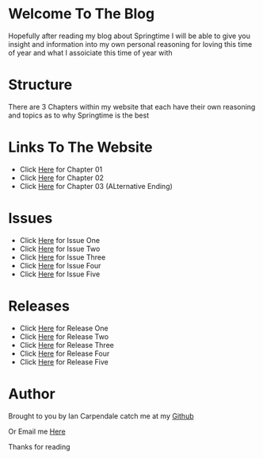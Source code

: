 # Welcome To The Blog

Hopefully after reading my blog about Springtime I will be able
to give you insight and information into my own personal 
reasoning for loving this time of year and what I assoiciate this time of 
year with

# Structure

There are 3 Chapters within my website that each have their own
reasoning and topics as to why Springtime is the best

# Links To The Website

- Click [Here](https://b00099416.github.io/github-story-2019/Chapter01.html) for Chapter 01
- Click [Here](https://b00099416.github.io/github-story-2019/Chapter02.html) for Chapter 02
- Click [Here](https://b00099416.github.io/github-story-2019/Alt.html) for Chapter 03 (ALternative Ending)

# Issues
- Click [Here](https://github.com/B00099416/github-story-2019/issues/1) for Issue One
- Click [Here](https://github.com/B00099416/github-story-2019/issues/2) for Issue Two
- Click [Here](https://github.com/B00099416/github-story-2019/issues/3) for Issue Three
- Click [Here](https://github.com/B00099416/github-story-2019/issues/4) for Issue Four
- Click [Here](https://github.com/B00099416/github-story-2019/issues/5) for Issue Five

# Releases

- Click [Here](https://github.com/B00099416/github-story-2019/releases/tag/Chap1) for Release One
- Click [Here](https://github.com/B00099416/github-story-2019/releases/tag/Chap2) for Release Two
- Click [Here](https://github.com/B00099416/github-story-2019/releases/tag/Chap3) for Release Three
- Click [Here](https://github.com/B00099416/github-story-2019/releases/tag/Final) for Release Four
- Click [Here](https://github.com/B00099416/github-story-2019/releases/tag/Alt) for Release Five

# Author

Brought to you by Ian Carpendale catch me at my [Github](https://github.com/B00099416)

Or Email me [Here](mailto:B00099416@student.itb.ie)

Thanks for reading
